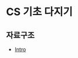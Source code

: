 # CS 기초 다지기



## 자료구조

- [Intro](https://github.com/kimmeh4/Basic1-CS/blob/main/DataStructure/Intro.md)